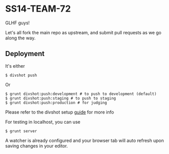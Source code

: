# SS14-TEAM-72

GLHF guys!

Let's all fork the main repo as upstream, and submit pull requests as we go along the way.

## Deployment

It's either

```
$ divshot push
```

Or

```
$ grunt divshot:push:development # to push to development (default)
$ grunt divshot:push:staging # to push to staging
$ grunt divshot:push:production # for judging
```

Please refer to the divshot setup [guide](http://docs.divshot.io/guides/getting-started) for more info

For testing in localhost, you can use

```
$ grunt server
```

A watcher is already configured and your browser tab will auto refresh upon saving changes in your editor.
